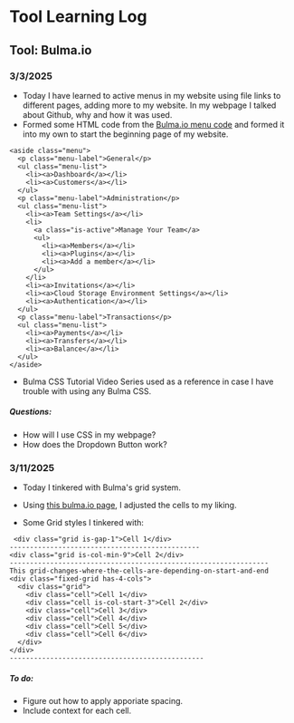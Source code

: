 # Tool Learning Log
## Tool: **Bulma.io**


### 3/3/2025
* Today I have learned to active menus in my website using file links to different pages, adding more to my website. In my webpage I talked about Github, why and how it was used.
* Formed some HTML code from the <a href="https://bulma.io/documentation/components/menu/"> Bulma.io menu code</a> and formed it into my own to start the beginning page of my website.

```
<aside class="menu">
  <p class="menu-label">General</p>
  <ul class="menu-list">
    <li><a>Dashboard</a></li>
    <li><a>Customers</a></li>
  </ul>
  <p class="menu-label">Administration</p>
  <ul class="menu-list">
    <li><a>Team Settings</a></li>
    <li>
      <a class="is-active">Manage Your Team</a>
      <ul>
        <li><a>Members</a></li>
        <li><a>Plugins</a></li>
        <li><a>Add a member</a></li>
      </ul>
    </li>
    <li><a>Invitations</a></li>
    <li><a>Cloud Storage Environment Settings</a></li>
    <li><a>Authentication</a></li>
  </ul>
  <p class="menu-label">Transactions</p>
  <ul class="menu-list">
    <li><a>Payments</a></li>
    <li><a>Transfers</a></li>
    <li><a>Balance</a></li>
  </ul>
</aside>
```
* Bulma CSS Tutorial Video Series used as a reference in case I have trouble with using any Bulma CSS.
##### Questions:
* How will I use CSS in my webpage?
* How does the Dropdown Button work?

### 3/11/2025

* Today I tinkered with Bulma's grid system.
* Using <a href="https://bulma.io/documentation/grid/playground/">this bulma.io page</a>, I adjusted the cells to my liking.

* Some Grid styles I tinkered with: 

```
 <div class="grid is-gap-1">Cell 1</div>
-----------------------------------------------
<div class="grid is-col-min-9">Cell 2</div>
----------------------------------------------------------------
This grid-changes-where-the-cells-are-depending-on-start-and-end
<div class="fixed-grid has-4-cols">
  <div class="grid">
    <div class="cell">Cell 1</div>
    <div class="cell is-col-start-3">Cell 2</div>
    <div class="cell">Cell 3</div>
    <div class="cell">Cell 4</div>
    <div class="cell">Cell 5</div>
    <div class="cell">Cell 6</div>
  </div>
</div>
------------------------------------------------
```


##### To do:

* Figure out how to apply apporiate spacing.
* Include context for each cell.
  
